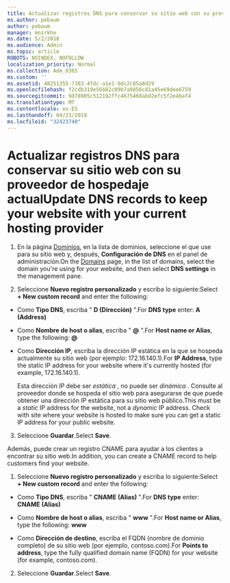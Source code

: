 ```yaml
---
title: Actualizar registros DNS para conservar su sitio web con su proveedor de hospedaje actual
ms.author: pebaum
author: pebaum
manager: mnirkhe
ms.date: 5/2/2018
ms.audience: Admin
ms.topic: article
ROBOTS: NOINDEX, NOFOLLOW
localization_priority: Normal
ms.collection: Adm_O365
ms.custom: ''
ms.assetid: 48251355-7383-4fdc-a1e1-9dc2c85a8d29
ms.openlocfilehash: f2cdb319e56b82c09b7a9856c81a45e69dee6759
ms.sourcegitcommit: 9d78905c512192ffc4675468abd2efc5f2e4baf4
ms.translationtype: MT
ms.contentlocale: es-ES
ms.lasthandoff: 04/23/2019
ms.locfileid: "32423740"
---
```

# <a name="update-dns-records-to-keep-your-website-with-your-current-hosting-provider"></a><span data-ttu-id="c5cc8-102">Actualizar registros DNS para conservar su sitio web con su proveedor de hospedaje actual</span><span class="sxs-lookup"><span data-stu-id="c5cc8-102">Update DNS records to keep your website with your current hosting provider</span></span>

1. <span data-ttu-id="c5cc8-103">En la página [Dominios](https://portal.office.com/adminportal/home#/Domains), en la lista de dominios, seleccione el que use para su sitio web y, después, **Configuración de DNS** en el panel de administración.</span><span class="sxs-lookup"><span data-stu-id="c5cc8-103">On the [Domains](https://portal.office.com/adminportal/home#/Domains) page, in the list of domains, select the domain you're using for your website, and then select **DNS settings** in the management pane.</span></span> 
    
2. <span data-ttu-id="c5cc8-104">Seleccione **Nuevo registro personalizado** y escriba lo siguiente:</span><span class="sxs-lookup"><span data-stu-id="c5cc8-104">Select **+ New custom record** and enter the following:</span></span> 
    
  - <span data-ttu-id="c5cc8-105">Como **Tipo DNS**, escriba " **D (Dirección)** ".</span><span class="sxs-lookup"><span data-stu-id="c5cc8-105">For **DNS type** enter: **A (Address)**</span></span>
    
  - <span data-ttu-id="c5cc8-106">Como **Nombre de host o alias**, escriba " **@** ".</span><span class="sxs-lookup"><span data-stu-id="c5cc8-106">For **Host name or Alias**, type the following: **@**</span></span>
    
  - <span data-ttu-id="c5cc8-107">Como **Dirección IP**, escriba la dirección IP estática en la que se hospeda actualmente su sitio web (por ejemplo: 172.16.140.1).</span><span class="sxs-lookup"><span data-stu-id="c5cc8-107">For **IP Address**, type the static IP address for your website where it's currently hosted (for example, 172.16.140.1).</span></span> 
    
    <span data-ttu-id="c5cc8-p101">Esta dirección IP debe ser  *estática*  , no puede ser  *dinámica*  . Consulte al proveedor donde se hospeda el sitio web para asegurarse de que puede obtener una dirección IP estática para su sitio web público.</span><span class="sxs-lookup"><span data-stu-id="c5cc8-p101">This must be a  *static*  IP address for the website, not a  *dynamic*  IP address. Check with site where your website is hosted to make sure you can get a static IP address for your public website.</span></span> 
    
3. <span data-ttu-id="c5cc8-110">Seleccione **Guardar**.</span><span class="sxs-lookup"><span data-stu-id="c5cc8-110">Select **Save**.</span></span> 
    
<span data-ttu-id="c5cc8-111">Además, puede crear un registro CNAME para ayudar a los clientes a encontrar su sitio web.</span><span class="sxs-lookup"><span data-stu-id="c5cc8-111">In addition, you can create a CNAME record to help customers find your website.</span></span>
  
1. <span data-ttu-id="c5cc8-112">Seleccione **Nuevo registro personalizado** y escriba lo siguiente:</span><span class="sxs-lookup"><span data-stu-id="c5cc8-112">Select **+ New custom record** and enter the following:</span></span> 
    
  - <span data-ttu-id="c5cc8-113">Como **Tipo DNS**, escriba " **CNAME (Alias)** ".</span><span class="sxs-lookup"><span data-stu-id="c5cc8-113">For **DNS type** enter: **CNAME (Alias)**</span></span>
    
  - <span data-ttu-id="c5cc8-114">Como **Nombre de host o alias**, escriba " **www** ".</span><span class="sxs-lookup"><span data-stu-id="c5cc8-114">For **Host name or Alias**, type the following: **www**</span></span>
    
  - <span data-ttu-id="c5cc8-115">Como **Dirección de destino**, escriba el FQDN (nombre de dominio completo) de su sitio web (por ejemplo, contoso.com).</span><span class="sxs-lookup"><span data-stu-id="c5cc8-115">For **Points to address**, type the fully qualified domain name (FQDN) for your website (for example, contoso.com).</span></span> 
    
2. <span data-ttu-id="c5cc8-116">Seleccione **Guardar**.</span><span class="sxs-lookup"><span data-stu-id="c5cc8-116">Select **Save**.</span></span> 
    

